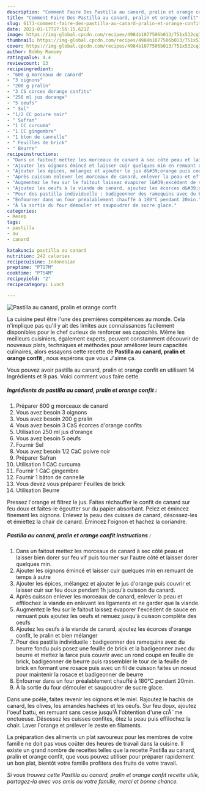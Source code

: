 ```yaml
---
description: "Comment Faire Des Pastilla au canard, pralin et orange confit"
title: "Comment Faire Des Pastilla au canard, pralin et orange confit"
slug: 6173-comment-faire-des-pastilla-au-canard-pralin-et-orange-confit
date: 2021-01-17T17:56:15.621Z
image: https://img-global.cpcdn.com/recipes/4984b1077506b013/751x532cq70/pastilla-au-canard-pralin-et-orange-confit-photo-principale-de-la-recette.jpg
thumbnail: https://img-global.cpcdn.com/recipes/4984b1077506b013/751x532cq70/pastilla-au-canard-pralin-et-orange-confit-photo-principale-de-la-recette.jpg
cover: https://img-global.cpcdn.com/recipes/4984b1077506b013/751x532cq70/pastilla-au-canard-pralin-et-orange-confit-photo-principale-de-la-recette.jpg
author: Bobby Ramsey
ratingvalue: 4.4
reviewcount: 13
recipeingredient:
- "600 g morceaux de canard"
- "3 oignons"
- "200 g pralin"
- "3 CS corces dorange confits"
- "250 ml jus dorange"
- "5 oeufs"
- " Sel"
- "1/2 CC poivre noir"
- " Safran"
- "1 CC curcuma"
- "1 CC gingembre"
- "1 bton de cannelle"
- " Feuilles de brick"
- " Beurre"
recipeinstructions:
- "Dans un faitout mettez les morceaux de canard à sec côté peau et laisser bien dorer sur feu vif puis tourner sur l&#39;autre côté et laisser dorer quelques min."
- "Ajouter les oignons émincé et laisser cuir quelques min en remuant de temps à autre"
- "Ajouter les épices, mélangez et ajouter le jus d&#39;orange puis couvrir et laisser cuir sur feu doux pendant 1h jusqu&#39;à cuisson du canard."
- "Après cuisson enlever les morceaux de canard, enlever la peau et effilochez la viande en enlevant les ligaments et ne garder que la viande."
- "Augmentez le feu sur le faitout laissez évaporer l&#39;excédent de sauce en remuant puis ajoutez les oeufs et remuez jusqu&#39;à cuisson complète des oeufs"
- "Ajoutez les oeufs à la viande de canard, ajoutez les écorces d&#39;orange confit, le pralin et bien mélanger"
- "Pour des pastilla individuelle : badigeonner des ramequins avec du beurre fondu puis posez une feuille de brick et la badigeonner avec du beurre et mettez la farce puis couvrir avec un rond coupé en feuille de brick, badigeonner de beurre puis rassembler le tour de la feuille de brick en formant une rosace puis avec un fil de cuisson faites un noeud pour maintenir la rosace et badigeonner de beurre"
- "Enfourner dans un four préalablement chauffé à 180°C pendant 20min."
- "À la sortie du four démouler et saupoudrer de sucre glace."
categories:
- Resep
tags:
- pastilla
- au
- canard

katakunci: pastilla au canard 
nutrition: 242 calories
recipecuisine: Indonesian
preptime: "PT17M"
cooktime: "PT54M"
recipeyield: "2"
recipecategory: Lunch

---
```



![Pastilla au canard, pralin et orange confit](https://img-global.cpcdn.com/recipes/4984b1077506b013/751x532cq70/pastilla-au-canard-pralin-et-orange-confit-photo-principale-de-la-recette.jpg)

La cuisine peut être l'une des premières compétences au monde. Cela n'implique pas qu'il y ait des limites aux connaissances facilement disponibles pour le chef curieux de renforcer ses capacités. Même les meilleurs cuisiniers, également experts, peuvent constamment découvrir de nouveaux plats, techniques et méthodes pour améliorer leurs capacités culinaires, alors essayons cette recette de <strong> Pastilla au canard, pralin et orange confit </strong>, nous espérons que vous J'aime ça.

<!--inarticleads1-->

Vous pouvez avoir pastilla au canard, pralin et orange confit en utilisant 14 Ingrédients et 9 pas. Voici comment vous faire cette.

##### Ingrédients de pastilla au canard, pralin et orange confit :

1. Préparer 600 g morceaux de canard
1. Vous avez besoin 3 oignons
1. Vous avez besoin 200 g pralin
1. Vous avez besoin 3 CàS écorces d&#39;orange confits
1. Utilisation 250 ml jus d&#39;orange
1. Vous avez besoin 5 oeufs
1. Fournir  Sel
1. Vous avez besoin 1/2 CàC poivre noir
1. Préparer  Safran
1. Utilisation 1 CàC curcuma
1. Fournir 1 CàC gingembre
1. Fournir 1 bâton de cannelle
1. Vous devez vous préparer  Feuilles de brick
1. Utilisation  Beurre


Pressez l&#39;orange et filtrez le jus. Faites réchauffer le confit de canard sur feu doux et faites-le égoutter sur du papier absorbant. Pelez et émincez finement les oignons. Enlevez la peau des cuisses de canard, désossez-les et émiettez la chair de canard. Émincez l&#39;oignon et hachez la coriandre. 

<!--inarticleads2-->

##### Pastilla au canard, pralin et orange confit instructions :

1. Dans un faitout mettez les morceaux de canard à sec côté peau et laisser bien dorer sur feu vif puis tourner sur l&#39;autre côté et laisser dorer quelques min.
1. Ajouter les oignons émincé et laisser cuir quelques min en remuant de temps à autre
1. Ajouter les épices, mélangez et ajouter le jus d&#39;orange puis couvrir et laisser cuir sur feu doux pendant 1h jusqu&#39;à cuisson du canard.
1. Après cuisson enlever les morceaux de canard, enlever la peau et effilochez la viande en enlevant les ligaments et ne garder que la viande.
1. Augmentez le feu sur le faitout laissez évaporer l&#39;excédent de sauce en remuant puis ajoutez les oeufs et remuez jusqu&#39;à cuisson complète des oeufs
1. Ajoutez les oeufs à la viande de canard, ajoutez les écorces d&#39;orange confit, le pralin et bien mélanger
1. Pour des pastilla individuelle : badigeonner des ramequins avec du beurre fondu puis posez une feuille de brick et la badigeonner avec du beurre et mettez la farce puis couvrir avec un rond coupé en feuille de brick, badigeonner de beurre puis rassembler le tour de la feuille de brick en formant une rosace puis avec un fil de cuisson faites un noeud pour maintenir la rosace et badigeonner de beurre
1. Enfourner dans un four préalablement chauffé à 180°C pendant 20min.
1. À la sortie du four démouler et saupoudrer de sucre glace.


Dans une poêle, faites revenir les oignons et le miel. Rajoutez le hachis de canard, les olives, les amandes hachées et les oeufs. Sur feu doux, ajoutez l&#39;oeuf battu, en remuant sans cesse jusqu&#39;Ã l&#39;obtention d&#39;une crÃ¨me onctueuse. Désossez les cuisses confites, ôtez la peau puis effilochez la chair. Laver l&#39;orange et prélever le zeste en filaments. 

<!--inarticleads1-->

<p>
La préparation des aliments un plat savoureux pour les membres de votre famille ne doit pas vous coûter des heures de travail dans la cuisine. Il existe un grand nombre de recettes telles que la recette Pastilla au canard, pralin et orange confit, que vous pouvez utiliser pour préparer rapidement un bon plat, bientôt votre famille profitera des fruits de votre travail.
</p>

<p>
<i>Si vous trouvez cette Pastilla au canard, pralin et orange confit recette utile, partagez-la avec vos amis ou votre famille, merci et bonne chance.</i>
</p>
